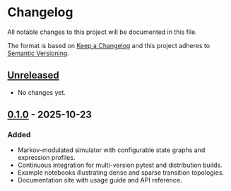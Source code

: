 # Changelog

All notable changes to this project will be documented in this file.

The format is based on [Keep a Changelog](https://keepachangelog.com/en/1.0.0/)
and this project adheres to [Semantic Versioning](https://semver.org/spec/v2.0.0.html).


## [Unreleased]

- No changes yet.


## [0.1.0] - 2025-10-23

### Added
- Markov-modulated simulator with configurable state graphs and expression profiles.
- Continuous integration for multi-version pytest and distribution builds.
- Example notebooks illustrating dense and sparse transition topologies.
- Documentation site with usage guide and API reference.


[unreleased]: https://github.com/subthaumic/markovmodus/compare/v0.1.0...HEAD
[0.1.0]: https://github.com/subthaumic/markovmodus/releases/tag/v0.1.0
